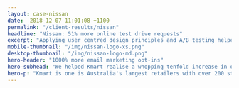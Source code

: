 ```yaml
---
layout: case-nissan
date:  2018-12-07 11:01:08 +1100
permalink: "/client-results/nissan"
headline: "Nissan: 51% more online test drive requests"
excerpt: "Applying user centred design principles and A/B testing helped us streamline Nissan’s mobile test drive request forms"
mobile-thumbnail: "/img/nissan-logo-xs.png"
desktop-thumbnail: "/img/nissan-logo-md.png" 
hero-header: "1000% more email marketing opt-ins"
hero-subhead: "We helped Kmart realise a whopping tenfold increase in opt-ins to their Kmail marketing program"
hero-p: "Kmart is one is Australia's largest retailers with over 200 stores and a thriving online business. When they set an ambitious target for growing their email marketing database, we got to work at helping them get there."
---
```


